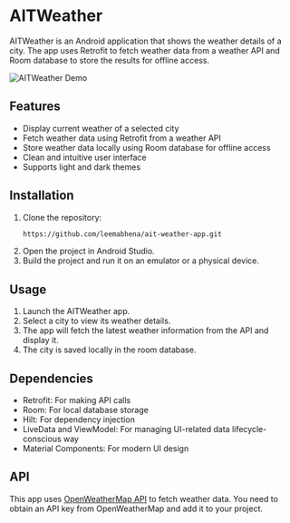 # AITWeather

AITWeather is an Android application that shows the weather details of a city. The app uses Retrofit to fetch weather data from a weather API and Room database to store the results for offline access.

![AITWeather Demo](./weather-demo.gif)

## Features

- Display current weather of a selected city
- Fetch weather data using Retrofit from a weather API
- Store weather data locally using Room database for offline access
- Clean and intuitive user interface
- Supports light and dark themes

## Installation

1. Clone the repository:
    ```sh
    https://github.com/leemabhena/ait-weather-app.git
    ```
2. Open the project in Android Studio.
3. Build the project and run it on an emulator or a physical device.

## Usage

1. Launch the AITWeather app.
2. Select a city to view its weather details.
3. The app will fetch the latest weather information from the API and display it.
4. The city is saved locally in the room database.

## Dependencies

- Retrofit: For making API calls
- Room: For local database storage
- Hilt: For dependency injection
- LiveData and ViewModel: For managing UI-related data lifecycle-conscious way
- Material Components: For modern UI design

## API

This app uses [OpenWeatherMap API](https://openweathermap.org/api) to fetch weather data. You need to obtain an API key from OpenWeatherMap and add it to your project.


